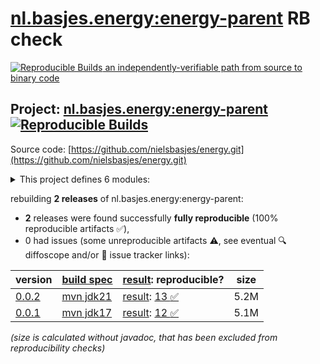[nl.basjes.energy:energy-parent](https://central.sonatype.com/artifact/nl.basjes.energy/energy-parent/versions) RB check
=======

[![Reproducible Builds](https://reproducible-builds.org/images/logos/rb.svg) an independently-verifiable path from source to binary code](https://reproducible-builds.org/)

## Project: [nl.basjes.energy:energy-parent](https://central.sonatype.com/artifact/nl.basjes.energy/energy-parent/versions) [![Reproducible Builds](https://img.shields.io/endpoint?url=https://raw.githubusercontent.com/jvm-repo-rebuild/reproducible-central/master/content/nl/basjes/energy/badge.json)](https://github.com/jvm-repo-rebuild/reproducible-central/blob/master/content/nl/basjes/energy/README.md)

Source code: [https://github.com/nielsbasjes/energy.git](https://github.com/nielsbasjes/energy.git)

<details><summary>This project defines 6 modules:</summary>

* [nl.basjes.energy.nifi:energy-nifi-parent](https://central.sonatype.com/artifact/nl.basjes.energy.nifi/energy-nifi-parent/overview)
* [nl.basjes.energy.nifi:nifi-energy-nar](https://central.sonatype.com/artifact/nl.basjes.energy.nifi/nifi-energy-nar/overview)
* [nl.basjes.energy.nifi:nifi-energy-processors](https://central.sonatype.com/artifact/nl.basjes.energy.nifi/nifi-energy-processors/overview)
* [nl.basjes.energy:energy-parent](https://central.sonatype.com/artifact/nl.basjes.energy/energy-parent/overview)
* [nl.basjes.energy:energy-udfs-parent](https://central.sonatype.com/artifact/nl.basjes.energy/energy-udfs-parent/overview)
* [nl.basjes.energy:modbus-energy-parser](https://central.sonatype.com/artifact/nl.basjes.energy/modbus-energy-parser/overview)
</details>

rebuilding **2 releases** of nl.basjes.energy:energy-parent:
- **2** releases were found successfully **fully reproducible** (100% reproducible artifacts :white_check_mark:),
- 0 had issues (some unreproducible artifacts :warning:, see eventual :mag: diffoscope and/or :memo: issue tracker links):

| version | [build spec](/BUILDSPEC.md) | [result](https://reproducible-builds.org/docs/jvm/): reproducible? | size |
| -- | --------- | ------ | -- |
| [0.0.2](https://central.sonatype.com/artifact/nl.basjes.energy/energy-parent/0.0.2/pom) | [mvn jdk21](energy-0.0.2.buildspec) | [result](energy-parent-0.0.2.buildinfo): [13 :white_check_mark: ](energy-parent-0.0.2.buildcompare) | 5.2M |
| [0.0.1](https://central.sonatype.com/artifact/nl.basjes.energy/energy-parent/0.0.1/pom) | [mvn jdk17](energy-0.0.1.buildspec) | [result](energy-parent-0.0.1.buildinfo): [12 :white_check_mark: ](energy-parent-0.0.1.buildcompare) | 5.1M |

<i>(size is calculated without javadoc, that has been excluded from reproducibility checks)</i>
